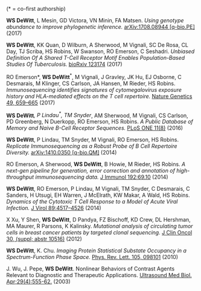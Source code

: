 (\* = co-first authorship)

**WS DeWitt**, L Mesin, GD Victora, VN Minin, FA Matsen. *Using genotype abundance to improve phylogenetic inference.* [arXiv:1708.08944 [q-bio.PE]](https://arxiv.org/abs/1708.08944) (2017)

**WS DeWitt**, KK Quan, D Wilburn, A Sherwood, M Vignali, SC De Rosa, CL Day, TJ Scriba, HS Robins, W Swanson, RO Emerson, C Seshadri. *Unbiased Definition Of A Shared T-Cell Receptor Motif Enables Population-Based Studies Of Tuberculosis.* [bioRxiv 123174](http://www.biorxiv.org/content/early/2017/04/03/123174) (2017)

RO Emerson*, **WS DeWitt**<sup>\*</sup>, M Vignali, J Gravley, JK Hu, EJ Osborne, C Desmarais, M Klinger, CS Carlson, JA Hansen, M Rieder, HS Robins. *Immunosequencing identifies signatures of cytomegalovirus exposure history and HLA-mediated effects on the T cell repertoire.* [Nature Genetics 49, 659–665](https://www.nature.com/ng/journal/v49/n5/abs/ng.3822.html) (2017)

**WS DeWitt**<sup>*</sup>, P Lindau<sup>\*</sup>, TM Snyder<sup>*</sup>, AM Sherwood, M Vignali, CS Carlson, PD Greenberg, N Duerkopp, RO Emerson, HS Robins. *A Public Database of Memory and Naive B-Cell Receptor Sequences.* [PLoS ONE 11(8)](https://doi.org/10.1371/journal.pone.0160853) (2016)

**WS DeWitt**, P Lindau, TM Snyder, M Vignali, RO Emerson, HS Robins. *Replicate Immunosequencing as a Robust Probe of B Cell Repertoire Diversity.* [arXiv:1410.0350 [q-bio.QM]](https://arxiv.org/abs/1410.0350) (2014)

RO Emerson, A Sherwood, **WS DeWitt**, B Howie, M Rieder, HS Robins. *A next-gen pipeline for generation, error correction and annotation of high-throughput immunosequencing data.* [J Immunol 192:69.10](http://www.jimmunol.org/content/192/1_Supplement/69.10) (2014)

**WS DeWitt**, RO Emerson, P Lindau, M Vignali, TM Snyder, C Desmarais, C Sanders, H Utsugi, EH Warren, J McElrath, KW Makar, A Wald, HS Robins. *Dynamics of the Cytotoxic T Cell Response to a Model of Acute Viral Infection.* [J Virol 89:4517–4526](https://www.ncbi.nlm.nih.gov/pubmed/25653453) (2014)

X Xu, Y Shen, **WS DeWitt**, D Pandya, FZ Bischoff, KD Crew, DL Hershman, MA Maurer, R Parsons, K Kalinsky. *Mutational analysis of circulating tumor cells in breast cancer patients by targeted clonal sequencing.* [J Clin Oncol 30, (suppl; abstr 10516)](http://ascopubs.org/doi/abs/10.1200/jco.2012.30.15_suppl.10516) (2012)

**WS DeWitt**, K. Chu. *Imaging Protein Statistical Substate Occupancy in a Spectrum-Function Phase Space.* [Phys. Rev. Lett. 105, 098101](https://journals.aps.org/prl/abstract/10.1103/PhysRevLett.105.098101) (2010)

J. Wu, J. Pepe, **WS DeWitt**. Nonlinear Behaviors of Contrast Agents Relevant to Diagnostic and 
Therapeutic Applications. [Ultrasound Med Biol. Apr;29(4):555-62.](http://www.sciencedirect.com/science/article/pii/S0301562902007895?via%3Dihub) (2003)
